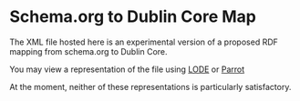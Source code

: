 # Schema.org to Dublin Core Map
The XML file hosted here is an experimental version of a proposed RDF mapping from schema.org to Dublin Core.

You may view a representation of the file using [LODE](<http://www.essepuntato.it/lode/https://raw.github.com/jonphipps/Example-Map/master/mappings_schema.org.xml>) or [Parrot](http://ontorule-project.eu/parrot/parrot?documentUri=https%3A%2F%2Fraw.github.com%2Fjonphipps%2FExample-Map%2Fmaster%2Fmappings_schema.org.xml&mimetype=default&profile=technical&language=en&customizeCssUrl=#anchor198008789)

At the moment, neither of these representations is particularly satisfactory.

